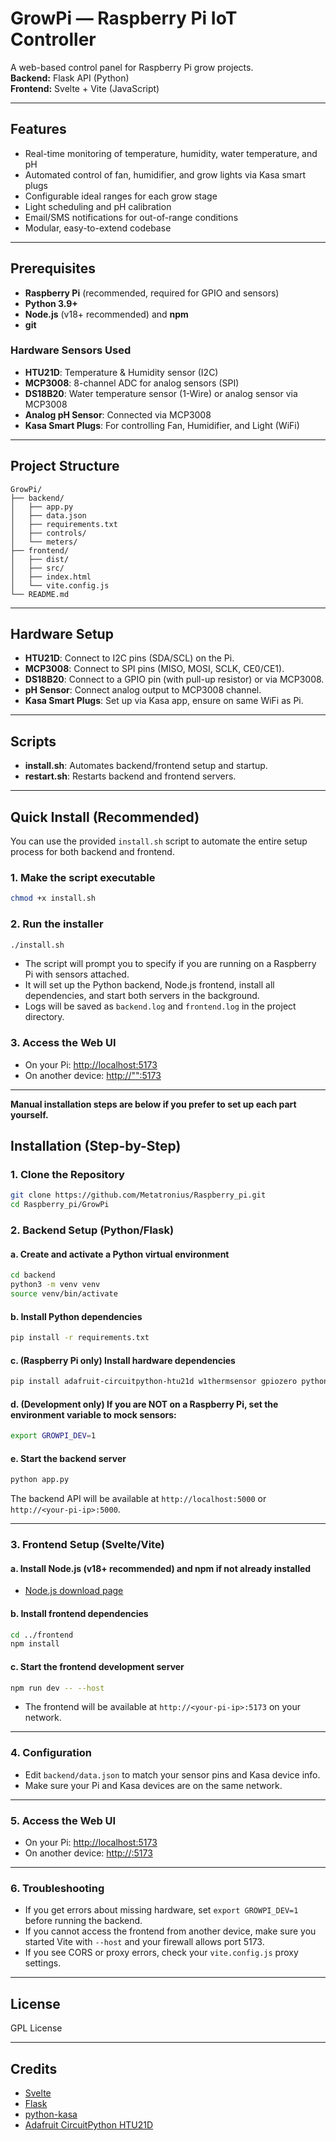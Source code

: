 # GrowPi — Raspberry Pi IoT Controller

A web-based control panel for Raspberry Pi grow projects.  
**Backend:** Flask API (Python)  
**Frontend:** Svelte + Vite (JavaScript)

---

## Features

- Real-time monitoring of temperature, humidity, water temperature, and pH
- Automated control of fan, humidifier, and grow lights via Kasa smart plugs
- Configurable ideal ranges for each grow stage
- Light scheduling and pH calibration
- Email/SMS notifications for out-of-range conditions
- Modular, easy-to-extend codebase

---

## Prerequisites

- **Raspberry Pi** (recommended, required for GPIO and sensors)
- **Python 3.9+**
- **Node.js** (v18+ recommended) and **npm**
- **git**

### Hardware Sensors Used

- **HTU21D**: Temperature & Humidity sensor (I2C)
- **MCP3008**: 8-channel ADC for analog sensors (SPI)
- **DS18B20**: Water temperature sensor (1-Wire) or analog sensor via MCP3008
- **Analog pH Sensor**: Connected via MCP3008
- **Kasa Smart Plugs**: For controlling Fan, Humidifier, and Light (WiFi)

---
## Project Structure

```
GrowPi/
├── backend/
│   ├── app.py
│   ├── data.json
│   ├── requirements.txt
│   ├── controls/
│   └── meters/
├── frontend/
│   ├── dist/
│   ├── src/
│   ├── index.html
│   └── vite.config.js
└── README.md
```

---

## Hardware Setup

- **HTU21D**: Connect to I2C pins (SDA/SCL) on the Pi.
- **MCP3008**: Connect to SPI pins (MISO, MOSI, SCLK, CE0/CE1).
- **DS18B20**: Connect to a GPIO pin (with pull-up resistor) or via MCP3008.
- **pH Sensor**: Connect analog output to MCP3008 channel.
- **Kasa Smart Plugs**: Set up via Kasa app, ensure on same WiFi as Pi.

---

## Scripts

- **install.sh**: Automates backend/frontend setup and startup.
- **restart.sh**: Restarts backend and frontend servers.

---

## Quick Install (Recommended)

You can use the provided `install.sh` script to automate the entire setup process for both backend and frontend.

### 1. Make the script executable

```bash
chmod +x install.sh
```

### 2. Run the installer

```bash
./install.sh
```

- The script will prompt you to specify if you are running on a Raspberry Pi with sensors attached.
- It will set up the Python backend, Node.js frontend, install all dependencies, and start both servers in the background.
- Logs will be saved as `backend.log` and `frontend.log` in the project directory.

### 3. Access the Web UI

- On your Pi: [http://localhost:5173](http://localhost:5173)
- On another device: [http://"<your-pi-ip>":5173](http://<your-pi-ip>:5173)

---

**Manual installation steps are below if you prefer to set up each part yourself.**

## Installation (Step-by-Step)

### 1. Clone the Repository

```bash
git clone https://github.com/Metatronius/Raspberry_pi.git
cd Raspberry_pi/GrowPi
```

### 2. Backend Setup (Python/Flask)

#### a. Create and activate a Python virtual environment

```bash
cd backend
python3 -m venv venv
source venv/bin/activate
```

#### b. Install Python dependencies

```bash
pip install -r requirements.txt
```

#### c. (Raspberry Pi only) Install hardware dependencies

```bash
pip install adafruit-circuitpython-htu21d w1thermsensor gpiozero python-kasa
```

#### d. (Development only) If you are NOT on a Raspberry Pi, set the environment variable to mock sensors:

```bash
export GROWPI_DEV=1
```

#### e. Start the backend server

```bash
python app.py
```

The backend API will be available at `http://localhost:5000` or `http://<your-pi-ip>:5000`.

---

### 3. Frontend Setup (Svelte/Vite)

#### a. Install Node.js (v18+ recommended) and npm if not already installed

- [Node.js download page](https://nodejs.org/)

#### b. Install frontend dependencies

```bash
cd ../frontend
npm install
```

#### c. Start the frontend development server

```bash
npm run dev -- --host
```

- The frontend will be available at `http://<your-pi-ip>:5173` on your network.

---

### 4. Configuration

- Edit `backend/data.json` to match your sensor pins and Kasa device info.
- Make sure your Pi and Kasa devices are on the same network.

---

### 5. Access the Web UI

- On your Pi: [http://localhost:5173](http://localhost:5173)
- On another device: [http://<your-pi-ip>:5173](http://<your-pi-ip>:5173)

---

### 6. Troubleshooting

- If you get errors about missing hardware, set `export GROWPI_DEV=1` before running the backend.
- If you cannot access the frontend from another device, make sure you started Vite with `--host` and your firewall allows port 5173.
- If you see CORS or proxy errors, check your `vite.config.js` proxy settings.

---


## License

GPL License

---

## Credits

- [Svelte](https://svelte.dev/)
- [Flask](https://flask.palletsprojects.com/)
- [python-kasa](https://python-kasa.readthedocs.io/)
- [Adafruit CircuitPython HTU21D](https://github.com/adafruit/Adafruit_CircuitPython_HTU21D)